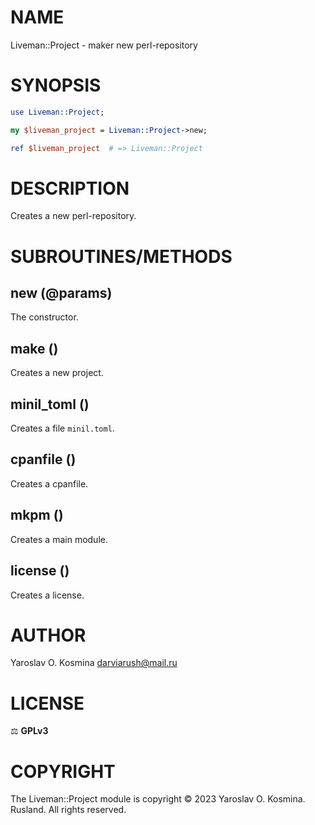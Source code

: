 # NAME

Liveman::Project - maker new perl-repository

# SYNOPSIS

```perl
use Liveman::Project;

my $liveman_project = Liveman::Project->new;

ref $liveman_project  # => Liveman::Project
```

# DESCRIPTION

Creates a new perl-repository.

# SUBROUTINES/METHODS

## new (@params)

The constructor.

## make ()

Creates a new project.

## minil_toml ()

Creates a file `minil.toml`.

## cpanfile ()

Creates a cpanfile.

## mkpm ()

Creates a main module.

## license ()

Creates a license.

# AUTHOR

Yaroslav O. Kosmina [darviarush@mail.ru](mailto:darviarush@mail.ru)

# LICENSE

⚖ **GPLv3**

# COPYRIGHT

The Liveman::Project module is copyright © 2023 Yaroslav O. Kosmina. Rusland. All rights reserved.
